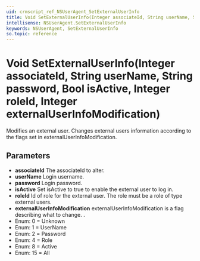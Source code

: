 ```yaml
---
uid: crmscript_ref_NSUserAgent_SetExternalUserInfo
title: Void SetExternalUserInfo(Integer associateId, String userName, String password, Bool isActive, Integer roleId, Integer externalUserInfoModification)
intellisense: NSUserAgent.SetExternalUserInfo
keywords: NSUserAgent, SetExternalUserInfo
so.topic: reference
---
```


# Void SetExternalUserInfo(Integer associateId, String userName, String password, Bool isActive, Integer roleId, Integer externalUserInfoModification)

Modifies an external user. Changes external users information according to the flags set in  externalUserInfoModification.

## Parameters

* **associateId** The associateId to alter.
* **userName** Login username.
* **password** Login password.
* **isActive** Set isActive to true to enable the external user to log in.
* **roleId** Id of role for the external user. The role must be a role of type external users.
* **externalUserInfoModification** externalUserInfoModification is a flag describing what to change. <see cref="SuperOffice.CRM.Services.Util.ExternalUserInfoModification"/>.
* Enum: 0 = Unknown 
* Enum: 1 = UserName 
* Enum: 2 = Password 
* Enum: 4 = Role 
* Enum: 8 = Active 
* Enum: 15 = All 
